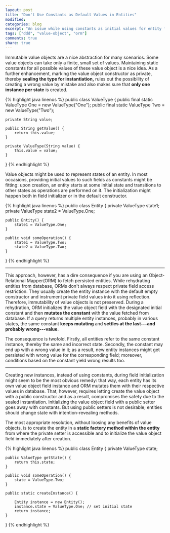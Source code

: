 ```yaml
---
layout: post
title: "Don't Use Constants as Default Values in Entities"
modified:
categories: blog
excerpt: "An issue while using constants as initial values for entity fields and how to resolve it."
tags: ["ddd", "value-object", "orm"]
comments: true
share: true
---
```


Immutable value objects are a nice abstraction for many scenarios. Some value objects can take only a finite, small set of values. Maintaining static constants for all possible values of these value object is a nice idea. As a further enhancement, marking the value object constructor as private, thereby **sealing the type for instantiation,** rules out the possibility of creating a wrong value by mistake and also makes sure that **only one instance per state** is created.

{% highlight java linenos %}
public class ValueType {
    public final static ValueType One = new ValueType("One");
    public final static ValueType Two = new ValueType("Two");

    private String value;

    public String getValue() {
        return this.value;
    }

    private ValueType(String value) {
        this.value = value;
    }
}
{% endhighlight %}

Value objects might be used to represent states of an entity. In most occasions, providing initial values to such fields as constants might be fitting: upon creation, an entity starts at some initial state and transitions to other states as operations are performed on it. The initialization might happen both in field initializer or in the default constructor.

{% highlight java linenos %}
public class Entity {
    private ValueType state1;
    private ValueType state2 = ValueType.One;

    public Entity() {
        state1 = ValueType.One;
    }

    public void someOperation() {
        state1 = ValueType.Two;
        state2 = ValueType.Two;
    }
}
{% endhighlight %}

---

This approach, however, has a dire consequence if you are using an Object-Relational Mapper(ORM) to fetch persisted entities. While rehydrating entities from database, ORMs don't always respect private field access restriction. They usually create the entity instance with the default empty constructor and instrument private field values into it using reflection. Therefore, immutability of value objects is not preserved. During a rehydration, ORM initializes the value object field with the designated initial constant and then **mutates the constant** with the value fetched from database. If a query returns multiple entity instances, probably in various states, the same constant **keeps mutating** and **settles at the last---and probably wrong---value**.

The consequence is twofold. Firstly, all entities refer to the same constant instance, thereby the same and incorrect state. Secondly, the constant may end up with a wrong value in it; as a result, new entity instances might get persisted with wrong value for the corresponding field; moreover, conditions based on the constant yield wrong results too.

---

Creating new instances, instead of using constants, during field initialization might seem to be the most obvious remedy: that way, each entity has its own value object field instance and ORM mutates them with their respective values in database. That, however, requires letting create the value object with a public constructor and as a result, compromises the safety due to the sealed instantiation. Initializing the value object field with a public setter goes away with constants. But using public setters is not desirable; entities should change state with intention-revealing methods.

The most appropriate resolution, without loosing any benefits of value objects, is to create the entity in a **static factory method within the entity** from where the private setter is accessible and to initialize the value object field immediately after creation.

{% highlight java linenos %}
public class Entity {
    private ValueType state;

    public ValueType getState() {
        return this.state;
    }

    public void someOperation() {
        state = ValueType.Two;
    }

    public static createInstance() {

        Entity instance = new Entity();
        instance.state = ValueType.One; // set initial state
        return instance;
    }
}
{% endhighlight %}
